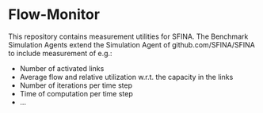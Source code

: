 # Flow-Monitor

This repository contains measurement utilities for SFINA. The Benchmark Simulation Agents extend the Simulation Agent of github.com/SFINA/SFINA to include measurement of e.g.:
- Number of activated links
- Average flow and relative utilization w.r.t. the capacity in the links 
- Number of iterations per time step
- Time of computation per time step
- ...

